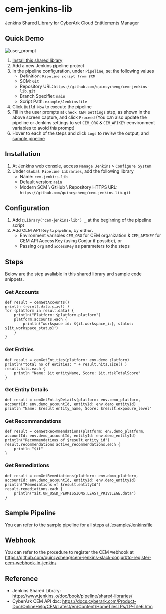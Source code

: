 # cem-jenkins-lib
Jenkins Shared Library for CyberArk Cloud Entitlements Manager

## Quick Demo

![user_prompt](https://user-images.githubusercontent.com/4685314/115691283-7d6f5b00-a390-11eb-9921-bddb20fbe7a5.PNG)

1. [Install this shared library](#installation)
2. Add a new Jenkins pipeline project
3. In the pipeline configuration, under `Pipeline`, set the following values
   - Definition: `Pipeline script from SCM`
   - SCM: `Git`
   - Repository URL: `https://github.com/quincycheng/cem-jenkins-lib.git`
   - Branch Specifier: `main`
   - Script Path: `example/Jenkinsfile`
4. Click `Build Now` to execute the pipeline
5. Fill in the user prompts at `Check CEM Settings` step, as shown in the above screen capture, and click `Proceed`
   (You can also update the pipeline or Jenkins settings to set `CEM_ORG` & `CEM_APIKEY` eenvironment variables to avoid this prompt)
5. Hover to each of the steps and click `Logs` to review the output, and [sample pipeline](/example/Jenkinsfile)

## Installation

1. At Jenkins web console, access `Manage Jenkins` > `Configure System`
2. Under `Global Pipeline Libraries`, add the following library
   - Name: `cem-jenkins-lib`
   - Default version: `main`
   - Modern SCM \ GitHub \ Repository HTTPS URL: `https://github.com/quincycheng/cem-jenkins-lib.git`


## Configuration

1. Add `@Library("cem-jenkins-lib") _` at the beginning of the pipeline script
2. Add CEM API Key to pipeline, by either:
   - Environment variables `CEM_ORG` for CEM organization & `CEM_APIKEY` for CEM API Access Key (using Conjur if possible), or
   - Passing `org` and `accessKey` as parameters to the steps

## Steps
Below are the step avaliable in this shared library and sample code snippets. 
### Get Accounts
```
def result = cemGetAccounts()
println (result.data.size() )
for (platform in result.data) {
    println("Platform: $platform.platform")
    platform.accounts.each {
        println("workspace id: ${it.workspace_id}, status: ${it.workspace_status}")
    }
}
```

### Get Entities

```
def result = cemGetEntities(platform: env.demo_platform)
println("total no of entities: " + result.hits.size() )
result.hits.each {
    println "Name: $it.entityName, Score: $it.riskTotalScore"
}
```

### Get Entity Details
```
def result = cemGetEntityDetails(platform: env.demo_platform, accountId: env.demo_accountId, entityId: env.demo_entityId)
println "Name: $result.entity_name, Score: $result.exposure_level"
```

### Get Recommandations
```
def result = cemGetRecommendations(platform: env.demo_platform, accountId: env.demo_accountId, entityId: env.demo_entityId)                    
println("Recommendations of $result.entity_id")
result.recommendations.active_recommendations.each {
    println "$it"
}
```

### Get Remediations
```
def result = cemGetRemediations(platform: env.demo_platform, accountId: env.demo_accountId, entityId: env.demo_entityId)
println("Remediations of $result.entityId")
result.remediations.each {
    println("$it.UN_USED_PERMISSIONS.LEAST_PRIVILEGE.data")
}
```

## Sample Pipeline
You can refer to the sample pipeline for all steps at [/example/Jenkinsfile](/example/Jenkinsfile)

## Webhook
You can refer to the procedure to register the CEM webhook at https://github.com/quincycheng/cem-jenkins-slack-conjur#to-register-cem-webhook-in-jenkins

## Reference
- Jenkins Shared Library: https://www.jenkins.io/doc/book/pipeline/shared-libraries/
- CyberArk CEM API doc: https://docs.cyberark.com/Product-Doc/OnlineHelp/CEM/Latest/en/Content/HomeTilesLPs/LP-Tile6.htm
